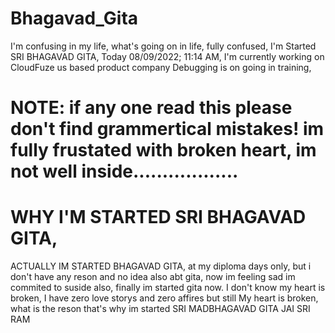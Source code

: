 # Bhagavad_Gita
I'm confusing in my life, what's going on in life, fully confused, I'm Started SRI BHAGAVAD GITA, Today 08/09/2022; 11:14 AM, I'm currently working on CloudFuze us based product company Debugging is on going in training,

# NOTE: if any one read this please don't find grammertical mistakes! im fully frustated with broken heart, im not well inside..................

# WHY I'M STARTED SRI BHAGAVAD GITA,
ACTUALLY IM STARTED BHAGAVAD GITA, at my diploma days only, but i don't have any reson and no idea also abt gita, now im feeling sad im commited to suside also, finally im started gita now.
I don't know my heart is broken, I have zero love storys and zero affires but still My heart is broken, what is the reson that's why im started SRI MADBHAGAVAD GITA 
JAI SRI RAM
